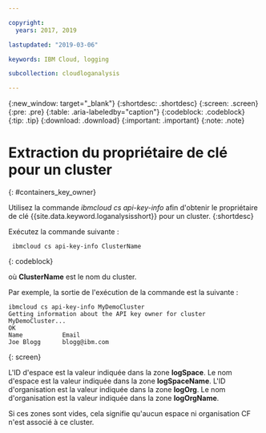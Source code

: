 ```yaml
---

copyright:
  years: 2017, 2019

lastupdated: "2019-03-06"

keywords: IBM Cloud, logging

subcollection: cloudloganalysis

---
```


{:new_window: target="_blank"}
{:shortdesc: .shortdesc}
{:screen: .screen}
{:pre: .pre}
{:table: .aria-labeledby="caption"}
{:codeblock: .codeblock}
{:tip: .tip}
{:download: .download}
{:important: .important}
{:note: .note}


# Extraction du propriétaire de clé pour un cluster
{: #containers_key_owner}

Utilisez la commande *ibmcloud cs api-key-info* afin d'obtenir le propriétaire de clé {{site.data.keyword.loganalysisshort}} pour un cluster.
{:shortdesc}

Exécutez la commande suivante :

```
 ibmcloud cs api-key-info ClusterName
```
{: codeblock}

où **ClusterName** est le nom du cluster.


Par exemple, la sortie de l'exécution de la commande est la suivante :

```
ibmcloud cs api-key-info MyDemoCluster
Getting information about the API key owner for cluster MyDemoCluster...
OK
Name           Email   
Joe Blogg      blogg@ibm.com   
```
{: screen}

L'ID d'espace est la valeur indiquée dans la zone **logSpace**.
Le nom d'espace est la valeur indiquée dans la zone **logSpaceName**.
L'ID d'organisation est la valeur indiquée dans la zone **logOrg**.
Le nom d'organisation est la valeur indiquée dans la zone **logOrgName**.

Si ces zones sont vides, cela signifie qu'aucun espace ni organisation CF n'est associé à ce cluster.



